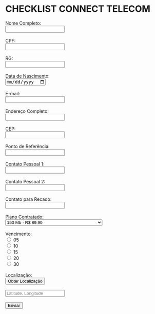 
<html lang="in-EUA">
<head>
    <meta charset="UTF-8">
    <meta name="viewport" content="width=device-width, initial-scale=1.0">
    <title>Checklist Connect Telecom</title>
</head>
<body>
    <h1>CHECKLIST CONNECT TELECOM</h1>
    <form action="https://formspree.io/f/xwpvvdog" method="POST">
        <input type="hidden" name="Connect Telecom" value="Checklist">
        <label for="nome">Nome Completo:</label><br>
        <input type="text" id="nome" name="nome" required><br><br>
        <label for="cpf">CPF:</label><br>
        <input type="text" id="cpf" name="cpf" required><br><br>
        <label for="rg">RG:</label><br>
        <input type="text" id="rg" name="rg" required><br><br>
        <label for="data_nascimento">Data de Nascimento:</label><br>
        <input type="date" id="data_nascimento" name="data_nascimento" required><br><br>
        <label for="email">E-mail:</label><br>
        <input type="email" id="email" name="email" required><br><br>
        <label for="endereco">Endereço Completo:</label><br>
        <input type="text" id="endereco" name="endereco" required><br><br>
        <label for="cep">CEP:</label><br>
        <input type="text" id="cep" name="cep" required><br><br>
        <label for="referencia">Ponto de Referência:</label><br>
        <input type="text" id="referencia" name="referencia"><br><br>
        <label for="contato1">Contato Pessoal 1:</label><br>
        <input type="text" id="contato1" name="contato1" required><br><br>
        <label for="contato2">Contato Pessoal 2:</label><br>
        <input type="text" id="contato2" name="contato2"><br><br>
        <label for="recado">Contato para Recado:</label><br>
        <input type="text" id="recado" name="recado"><br><br>
        <label for="plano">Plano Contratado:</label><br>
        <select id="plano" name="plano" required>
            <option value="150">150 Mb - R$ 89,90</option>
            <option value="350">350 Mb - R$ 99,90</option>
            <option value="450">450 Mb - R$ 130,00</option>
            <option value="600">600 Mb - R$ 160,00</option>
            <option value="350_camera">350 Mb com câmera de segurança - R$ 140,00</option>
        </select><br><br>
        <label for="vencimento">Vencimento:</label><br>
        <input type="radio" id="venc05" name="vencimento" value="05"> <label for="venc05">05</label><br>
        <input type="radio" id="venc10" name="vencimento" value="10"> <label for="venc10">10</label><br>
        <input type="radio" id="venc15" name="vencimento" value="15"> <label for="venc15">15</label><br>
        <input type="radio" id="venc20" name="vencimento" value="20"> <label for="venc20">20</label><br>
        <input type="radio" id="venc30" name="vencimento" value="30"> <label for="venc30">30</label><br><br>
        <label for="localizacao">Localização:</label><br>
        <button type="button" onclick="getLocation()">Obter Localização</button><br><br>
        <input type="text" id="localizacao" name="localizacao" placeholder="Latitude, Longitude" readonly><br><br>
        <button type="submit">Enviar</button>
    </form>
    <script>
        function getLocation() {
            if (navigator.geolocation) {
                navigator.geolocation.getCurrentPosition(showPosition, showError);
            } else {
                alert("Geolocalização não é suportada pelo navegador.");
            }
        }
        function showPosition(position) {
            document.getElementById("localizacao").value = 
                position.coords.latitude + ", " + position.coords.longitude;
        }
        function showError(error) {
            switch (error.code) {
                case error.PERMISSION_DENIED:
                    alert("Usuário negou a solicitação de Geolocalização.");
                    break;
                case error.POSITION_UNAVAILABLE:
                    alert("Informação de localização indisponível.");
                    break;
                case error.TIMEOUT:
                    alert("A solicitação expirou.");
                    break;
                case error.UNKNOWN_ERROR:
                    alert("Ocorreu um erro desconhecido.");
                    break;
            }
        }
    </script>
</body>
</html>
